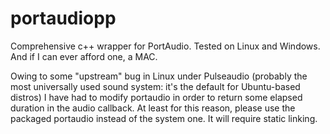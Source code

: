 # portaudiopp
Comprehensive c++ wrapper for PortAudio. Tested on Linux and Windows. And if I can ever afford one, a MAC.

Owing to some "upstream" bug in Linux under Pulseaudio (probably the most universally used sound system: it's the default for Ubuntu-based distros)
I have had to modify portaudio in order to return some elapsed duration in
the audio callback. At least for this reason, please use the packaged portaudio instead of the system one. It will require static linking. 


